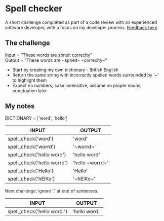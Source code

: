# Spell checker

A short challenge completed as part of a code review with an experienced software developer, with a focus on my developer process. [Feedback here](https://github.com/natashamcintyre/spell-checker/blob/main/Review-Feedback-Natasha-McIntyre-2021-03-26%20feedback.pdf).

## The challenge
Input = "These words are spnelt correclty"\
Output = "These words are ~spnelt~ ~correclty~"

* Start by creating my own dictionary - British English
* Return the same string with incorrectly spelled words surrounded by '~' to highlight them
* Expect no numbers, case insensitive, assume no proper nouns, punctuation later

## My notes
DICTIONARY = ['word', 'hello']

INPUT | OUTPUT
-|-
spell_check('word') | 'word'
spell_check('worrd') | '~worrd~'
spell_check('hello word') | 'hello word'
spell_check('hello worrd') | 'hello ~worrd~'
spell_check('Hello') | 'Hello'
spell_check('hElKo') | '~hElKo~'

Next challenge: ignore '.' at end of sentences.

INPUT | OUTPUT
-|-
spell_check('hello word.') | 'hello word.'
